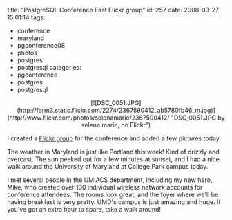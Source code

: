 title: "PostgreSQL Conference East Flickr group"
id: 257
date: 2008-03-27 15:01:14
tags: 
- conference
- maryland
- pgconference08
- photos
- postgres
- postgresql
categories: 
- pgconference
- postgres
- postgresql

<center>[![DSC_0051.JPG](http://farm3.static.flickr.com/2274/2367590412_ab5780fb46_m.jpg)](http://www.flickr.com/photos/selenamarie/2367590412/ "DSC_0051.JPG by selena marie, on Flickr")</center>

I created a [Flickr group](http://www.flickr.com/groups/pgconference08/) for the conference and added a few pictures today.  

The weather in Maryland is just like Portland this week!  Kind of drizzly and overcast.  The sun peeked out for a few minutes at sunset, and I had a nice walk around the University of Maryland at College Park campus today. 

I met several people in the UMIACS department, including my new hero, Mike, who created over 100 individual wireless network accounts for conference attendees.  The rooms look great, and the foyer where we'll be having breakfast is very pretty. UMD's campus is just amazing and huge. If you've got an extra hour to spare, take a walk around!
